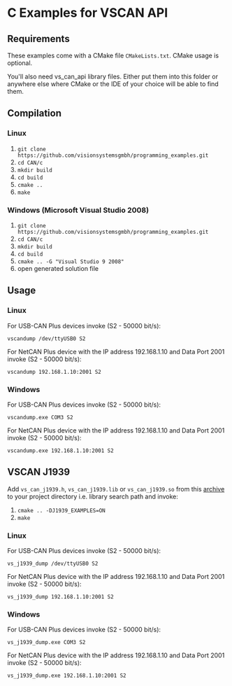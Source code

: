 C Examples for VSCAN API
========================

Requirements
------------

These examples come with a CMake file `CMakeLists.txt`. CMake usage is optional.

You'll also need vs_can_api library files. Either put them into this folder
or anywhere else where CMake or the IDE of your choice will be able to find
them.

Compilation
-----------

### Linux

1. `git clone https://github.com/visionsystemsgmbh/programming_examples.git`
2. `cd CAN/c`
3. `mkdir build`
4. `cd build`
5. `cmake ..`
6. `make`

### Windows (Microsoft Visual Studio 2008)

1.  `git clone https://github.com/visionsystemsgmbh/programming_examples.git`
2. `cd CAN/c`
3. `mkdir build`
4. `cd build`
5. `cmake .. -G "Visual Studio 9 2008"`
6. open generated solution file

Usage
-----

### Linux

For USB-CAN Plus devices invoke (S2 - 50000 bit/s):

    vscandump /dev/ttyUSB0 S2

For NetCAN Plus device with the IP address 192.168.1.10 and Data Port 2001
invoke (S2 - 50000 bit/s):

    vscandump 192.168.1.10:2001 S2

### Windows

For USB-CAN Plus devices invoke (S2 - 50000 bit/s):

    vscandump.exe COM3 S2

For NetCAN Plus device with the IP address 192.168.1.10 and Data Port 2001
invoke (S2 - 50000 bit/s):

    vscandump.exe 192.168.1.10:2001 S2

VSCAN J1939
-----------

Add `vs_can_j1939.h`, `vs_can_j1939.lib` or `vs_can_j1939.so` from this
[archive](http://www.vscom.de/download/multiio/Windows7/driver/VSCAN_J1939.zip)
to your project directory i.e. library search path and invoke:

1. `cmake .. -DJ1939_EXAMPLES=ON`
2. `make`

### Linux

For USB-CAN Plus devices invoke (S2 - 50000 bit/s):

    vs_j1939_dump /dev/ttyUSB0 S2

For NetCAN Plus device with the IP address 192.168.1.10 and Data Port 2001
invoke (S2 - 50000 bit/s):

    vs_j1939_dump 192.168.1.10:2001 S2

### Windows

For USB-CAN Plus devices invoke (S2 - 50000 bit/s):

    vs_j1939_dump.exe COM3 S2

For NetCAN Plus device with the IP address 192.168.1.10 and Data Port 2001
invoke (S2 - 50000 bit/s):

    vs_j1939_dump.exe 192.168.1.10:2001 S2
